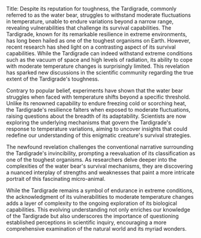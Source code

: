 Title: Despite its reputation for toughness, the Tardigrade, commonly referred to as the water bear, struggles to withstand moderate fluctuations in temperature, unable to endure variations beyond a narrow range, revealing vulnerabilities that challenge its survival capabilities.
The Tardigrade, known for its remarkable resilience in extreme environments, has long been hailed as one of the toughest organisms on Earth. However, recent research has shed light on a contrasting aspect of its survival capabilities. While the Tardigrade can indeed withstand extreme conditions such as the vacuum of space and high levels of radiation, its ability to cope with moderate temperature changes is surprisingly limited. This revelation has sparked new discussions in the scientific community regarding the true extent of the Tardigrade's toughness.

Contrary to popular belief, experiments have shown that the water bear struggles when faced with temperature shifts beyond a specific threshold. Unlike its renowned capability to endure freezing cold or scorching heat, the Tardigrade's resilience falters when exposed to moderate fluctuations, raising questions about the breadth of its adaptability. Scientists are now exploring the underlying mechanisms that govern the Tardigrade's response to temperature variations, aiming to uncover insights that could redefine our understanding of this enigmatic creature's survival strategies.

The newfound revelation challenges the conventional narrative surrounding the Tardigrade's invincibility, prompting a reevaluation of its classification as one of the toughest organisms. As researchers delve deeper into the complexities of the water bear's survival mechanisms, they are discovering a nuanced interplay of strengths and weaknesses that paint a more intricate portrait of this fascinating micro-animal.

While the Tardigrade remains a symbol of endurance in extreme conditions, the acknowledgment of its vulnerabilities to moderate temperature changes adds a layer of complexity to the ongoing exploration of its biological capabilities. This evolving understanding not only enriches our knowledge of the Tardigrade but also underscores the importance of questioning established perceptions in scientific inquiry, encouraging a more comprehensive examination of the natural world and its myriad wonders.